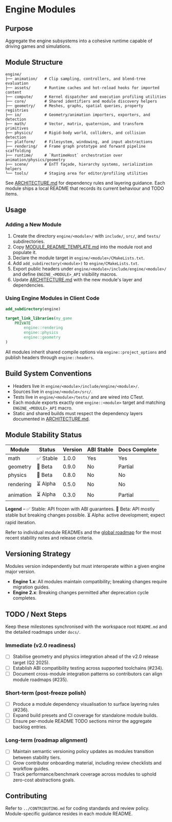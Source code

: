 # Engine Modules

## Purpose
Aggregate the engine subsystems into a cohesive runtime capable of driving games and simulations.

## Module Structure

```
engine/
├── animation/   # Clip sampling, controllers, and blend-tree evaluation
├── assets/      # Runtime caches and hot-reload hooks for imported content
├── compute/     # Kernel dispatcher and execution profiling utilities
├── core/        # Shared identifiers and module discovery helpers
├── geometry/    # Meshes, graphs, spatial queries, property registries
├── io/          # Geometry/animation importers, exporters, and detection
├── math/        # Vector, matrix, quaternion, and transform primitives
├── physics/     # Rigid-body world, colliders, and collision detection
├── platform/    # Filesystem, windowing, and input abstractions
├── rendering/   # Frame graph prototype and forward pipeline scaffolding
├── runtime/     # `RuntimeHost` orchestration over animation/physics/geometry
├── scene/       # EnTT façade, hierarchy systems, serialization helpers
└── tools/       # Staging area for editor/profiling utilities
```

See [ARCHITECTURE.md](ARCHITECTURE.md) for dependency rules and layering guidance. Each
module ships a local README that records its current behaviour and TODO items.

## Usage

### Adding a New Module

1. Create the directory `engine/<module>/` with `include/`, `src/`, and `tests/` subdirectories.
2. Copy [MODULE_README_TEMPLATE.md](MODULE_README_TEMPLATE.md) into the module root and populate it.
3. Declare the module target in `engine/<module>/CMakeLists.txt`.
4. Add `add_subdirectory(<module>)` to `engine/CMakeLists.txt`.
5. Export public headers under `engine/<module>/include/engine/<module>/` and define `ENGINE_<MODULE>_API` visibility macros.
6. Update [ARCHITECTURE.md](ARCHITECTURE.md) with the new module's layer and dependencies.

### Using Engine Modules in Client Code

```cmake
add_subdirectory(engine)

target_link_libraries(my_game
    PRIVATE
        engine::rendering
        engine::physics
        engine::geometry
)
```

All modules inherit shared compile options via `engine::project_options` and publish headers through `engine::headers`.

## Build System Conventions
- Headers live in `engine/<module>/include/engine/<module>/`.
- Sources live in `engine/<module>/src/`.
- Tests live in `engine/<module>/tests/` and are wired into CTest.
- Each module exports exactly one `engine::<module>` target and matching `ENGINE_<MODULE>_API` macro.
- Static and shared builds must respect the dependency layers documented in [ARCHITECTURE.md](ARCHITECTURE.md).

## Module Stability Status

| Module    | Status | Version | ABI Stable | Docs Complete |
|-----------|--------|---------|------------|---------------|
| math      | ✅ Stable | 1.0.0 | Yes | Yes |
| geometry  | 🚧 Beta | 0.9.0 | No | Partial |
| physics   | 🚧 Beta | 0.8.0 | No | No |
| rendering | ⏳ Alpha | 0.5.0 | No | No |
| animation | ⏳ Alpha | 0.3.0 | No | Partial |

**Legend** – ✅ Stable: API frozen with ABI guarantees. 🚧 Beta: API mostly stable but breaking changes possible. ⏳ Alpha: active development; expect rapid iteration.

Refer to individual module READMEs and the
[global roadmap](../docs/global_roadmap.md) for the most recent stability notes and
release criteria.

## Versioning Strategy

Modules version independently but must interoperate within a given engine major version.
- **Engine 1.x**: All modules maintain compatibility; breaking changes require migration guides.
- **Engine 2.x**: Breaking changes permitted after deprecation cycle completes.

## TODO / Next Steps

Keep these milestones synchronised with the workspace root `README.md` and the detailed
roadmaps under `docs/`.

### Immediate (v2.0 readiness)
- [ ] Stabilise geometry and physics integration ahead of the v2.0 release target (Q2 2025).
- [ ] Establish ABI compatibility testing across supported toolchains (#234).
- [ ] Document cross-module integration patterns so contributors can align module roadmaps (#235).

### Short-term (post-freeze polish)
- [ ] Produce a module dependency visualisation to surface layering rules (#236).
- [ ] Expand build presets and CI coverage for standalone module builds.
- [ ] Ensure per-module README TODO sections mirror the aggregate backlog entries.

### Long-term (roadmap alignment)
- [ ] Maintain semantic versioning policy updates as modules transition between stability tiers.
- [ ] Grow contributor onboarding material, including review checklists and workflow guides.
- [ ] Track performance/benchmark coverage across modules to uphold zero-cost abstractions goals.

## Contributing

Refer to `../CONTRIBUTING.md` for coding standards and review policy. Module-specific guidance resides in each module README.

